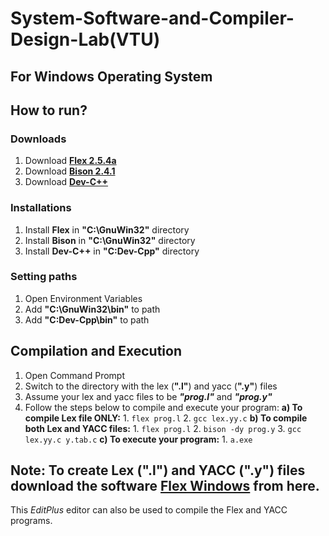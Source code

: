 
# System-Software-and-Compiler-Design-Lab(VTU)

## For Windows Operating System

## How to run?
### Downloads
1. Download [**Flex 2.5.4a**](http://gnuwin32.sourceforge.net/packages/flex.htm)
2. Download [**Bison 2.4.1**](http://gnuwin32.sourceforge.net/packages/bison.htm)
3. Download [**Dev-C++**](https://sourceforge.net/projects/orwelldevcpp/)
### Installations
1. Install **Flex** in **"C:\GnuWin32"** directory
2. Install **Bison** in **"C:\GnuWin32"** directory
3. Install **Dev-C++** in **"C:Dev-Cpp"** directory
### Setting paths
1. Open Environment Variables
2. Add **"C:\GnuWin32\bin"** to path
3. Add **"C:Dev-Cpp\bin"** to path

## Compilation and Execution
1. Open Command Prompt
2. Switch to the directory with the lex (**".l"**) and yacc (**".y"**) files
3. Assume your lex and yacc files to be ***"prog.l"*** and ***"prog.y"***
4. Follow the steps below to compile and execute your program:
		**a) To compile Lex file ONLY:**
				1.  `flex prog.l`
				2. `gcc lex.yy.c`
		**b) To compile both Lex and YACC files:**
				1. `flex prog.l`
				2. `bison -dy prog.y`
				3. `gcc lex.yy.c y.tab.c`
		**c) To execute your program:**
				1. `a.exe`

## Note: To create Lex (".l") and YACC (".y") files download the software [Flex Windows](https://drive.google.com/file/d/0B9D4jOdpRzZHNTVraV9rX280R0E/view) from here. 
This *EditPlus* editor can also be used to compile the Flex and YACC programs.